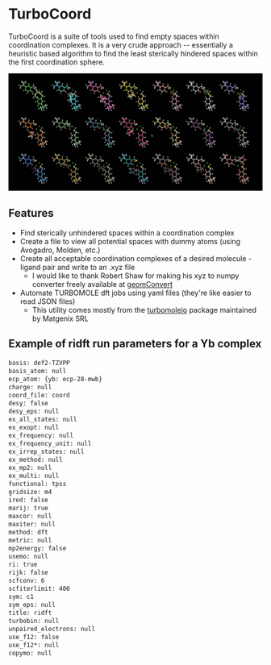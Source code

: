 # TurboCoord

TurboCoord is a suite of tools used to find empty spaces within coordination complexes. It is a very crude approach -- essentially a heuristic based algorithm to find the least sterically hindered spaces within the first coordination sphere.

![Grid of generated structures](grid.jpg)

## Features 

- Find sterically unhindered spaces within a coordination complex
- Create a file to view all potential spaces with dummy atoms (using Avogadro, Molden, etc.)
- Create all acceptable coordination complexes of a desired molecule - ligand pair and write to an .xyz file
  - I would like to thank Robert Shaw for making his xyz to numpy converter freely available at [geomConvert](https://github.com/robashaw/geomConvert)
- Automate TURBOMOLE dft jobs using yaml files (they're like easier to read JSON files)
  - This utility comes mostly from the [turbomoleio](https://github.com/Matgenix/turbomoleio) package maintained by Matgenix SRL
  
## Example of ridft run parameters for a Yb complex
  
```
basis: def2-TZVPP
basis_atom: null
ecp_atom: {yb: ecp-28-mwb}
charge: null
coord_file: coord
desy: false
desy_eps: null
ex_all_states: null
ex_exopt: null
ex_frequency: null
ex_frequency_unit: null
ex_irrep_states: null
ex_method: null
ex_mp2: null
ex_multi: null
functional: tpss
gridsize: m4
ired: false
marij: true
maxcor: null
maxiter: null
method: dft
metric: null
mp2energy: false
usemo: null
ri: true
rijk: false
scfconv: 6
scfiterlimit: 400
sym: c1
sym_eps: null
title: ridft
turbobin: null
unpaired_electrons: null
use_f12: false
use_f12*: null
copymo: null
```

